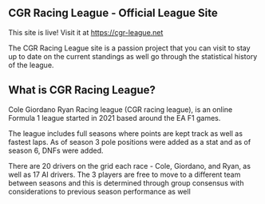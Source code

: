 ## CGR Racing League - Official League Site
This site is live! Visit it at https://cgr-league.net

The CGR Racing League site is a passion project that you can visit to stay up to date on the current standings as well go through the statistical history of the league. 


## What is CGR Racing League?

Cole Giordano Ryan Racing league (CGR racing league), is an online Formula 1 league started in 2021 based around the EA F1 games.

The league includes full seasons where points are kept track as well as fastest laps. As of season 3 pole positions were added as a stat and as of season 6, DNFs were added.

There are 20 drivers on the grid each race - Cole, Giordano, and Ryan, as well as 17 AI drivers. The 3 players are free to move to a different team between seasons and this is determined through group consensus with considerations to previous season performance as well 

